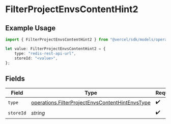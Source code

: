 # FilterProjectEnvsContentHint2

## Example Usage

```typescript
import { FilterProjectEnvsContentHint2 } from "@vercel/sdk/models/operations";

let value: FilterProjectEnvsContentHint2 = {
    type: "redis-rest-api-url",
    storeId: "<value>",
};
```

## Fields

| Field                                                                                                              | Type                                                                                                               | Required                                                                                                           | Description                                                                                                        |
| ------------------------------------------------------------------------------------------------------------------ | ------------------------------------------------------------------------------------------------------------------ | ------------------------------------------------------------------------------------------------------------------ | ------------------------------------------------------------------------------------------------------------------ |
| `type`                                                                                                             | [operations.FilterProjectEnvsContentHintEnvsType](../../models/operations/filterprojectenvscontenthintenvstype.md) | :heavy_check_mark:                                                                                                 | N/A                                                                                                                |
| `storeId`                                                                                                          | *string*                                                                                                           | :heavy_check_mark:                                                                                                 | N/A                                                                                                                |